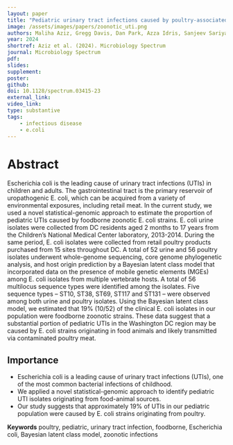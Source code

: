 ```yaml
---
layout: paper
title: "Pediatric urinary tract infections caused by poultry-associated Escherichia coli"
image: /assets/images/papers/zoonotic_uti.png
authors: Maliha Aziz, Gregg Davis, Dan Park, Azza Idris, Sanjeev Sariya, Yashan Wang, Sara Zerbonne, Lora Nordstrom, Brett Weaver, Sally Statham, Timothy Johnson, Joseph Campos, Eduardo Castro-Nallar, Keith Crandall, Zhenke Wu, Cindy Liu, Roberta DeBiasi, Lance Price
year: 2024
shortref: Aziz et al. (2024). Microbiology Spectrum
journal: Microbiology Spectrum
pdf: 
slides: 
supplement: 
poster: 
github: 
doi: 10.1128/spectrum.03415-23
external_link: 
video_link: 
type: substantive
tags:
    - infectious disease
    - e.coli
---
```


# Abstract

Escherichia coli is the leading cause of urinary tract infections (UTIs) in children and adults. The gastrointestinal tract is the primary reservoir of uropathogenic E. coli, which can be acquired from a variety of environmental exposures, including retail meat. In the current study, we used a novel statistical-genomic approach to estimate the proportion of pediatric UTIs caused by foodborne zoonotic E. coli strains. E. coli urine isolates were collected from DC residents aged 2 months to 17 years from the Children’s National Medical Center laboratory, 2013-2014. During the same period, E. coli isolates were collected from retail poultry products purchased from 15 sites throughout DC. A total of 52 urine and 56 poultry isolates underwent whole-genome sequencing, core genome phylogenetic analysis, and host origin prediction by a Bayesian latent class model that incorporated data on the presence of mobile genetic elements (MGEs) among E. coli isolates from multiple vertebrate hosts. A total of 56 multilocus sequence types were identified among the isolates. Five sequence types – ST10, ST38, ST69, ST117 and ST131 – were observed among both urine and poultry isolates. Using the Bayesian latent class model, we estimated that 19% (10/52) of the clinical E. coli isolates in our population were foodborne zoonotic strains. These data suggest that a substantial portion of pediatric UTIs in the Washington DC region may be caused by E. coli strains originating in food animals and likely transmitted via contaminated poultry meat.

## Importance	

- Escherichia coli is a leading cause of urinary tract infections (UTIs), one of the most common bacterial infections of childhood.
- We applied a novel statistical-genomic approach to identify pediatric UTI isolates originating from food-animal sources.
- Our study suggests that approximately 19% of UTIs in our pediatric population were caused by E. coli strains originating from poultry.

**Keywords** poultry, pediatric, urinary tract infection, foodborne, Escherichia coli, Bayesian latent class model, zoonotic infections